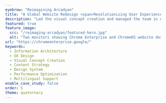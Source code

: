 ```yaml
---
eyebrow: "Reimagining Arcadyan"
title: "A Global Website Redesign <span>Revolutionizing User Experience</span> for a Tech Giant"
description: "Led the visual concept creation and managed the team in developing a comprehensive overhaul of Arcadyan's global website from October 2020 to March 2021. Through meticulous UX design, strategic content planning, and the creation of a new design system, we delivered a modern, user-friendly website optimized for showcasing products and attracting talent."
featured: true
feature_image:
  src: "/reimaging-arcadyan/featured-hero.jpg"
  alt: "Two monitors showing Chrome Enterprise and ChromeOS website designs with minimalist layouts and blue accents on white backgrounds."
url: "https://chromeenterprise.google/"
keywords:
  - Information Architecture
  - UX Design
  - Visual Concept Creation
  - Content Strategy
  - Design System
  - Performance Optimization
  - Multilingual Support
enable_case_study: false
order: 5
theme: quaternary
---
```

